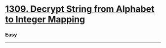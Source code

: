 # [1309. Decrypt String from Alphabet to Integer Mapping](https://leetcode.com/problems/decrypt-string-from-alphabet-to-integer-mapping/)
### Easy
---
